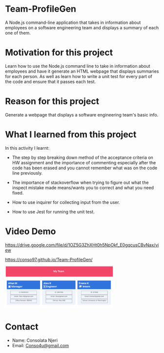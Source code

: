 # Team-ProfileGen
A Node.js command-line application that takes in information about employees on a software engineering team and displays a summary of each one of them.

# Motivation for this project

Learn how to use the Node.js command line to take in information about employees and have it generate an HTML webpage that displays summaries for each person. As well as learn how to write a unit test for every part of the code and ensure that it passes each test.

# Reason for this project 

Generate a webpage that displays a software engineering team's basic info.

# What I learned from this project 

In this activity I learnt:

* The step by step breaking down method of the acceptance criteria on HW assignment and the importance of commenting especially after the code has been erased and you cannot remember what was on the code line previously.

* The importance of stackoverflow when trying to figure out what the inspect mistake made means/wants you to correct and what you need fixed. 

* How to use inquirer for collecting input from the user. 

* How to use Jest for running the unit test. 

# Video Demo 
https://drive.google.com/file/d/1OZ5G3ZhXHt0h5NpOkf_E0gqcusCBvNax/view


https://conso97.github.io/Team-ProfileGen/

<img id="styledImage"
    src="Team-Website.jpg" width="70%" height="70%"
alt="Team-ProfileGen"
/>

# Contact 

* Name: Consolata Njeri
* Email: Conso4u@gmail.com